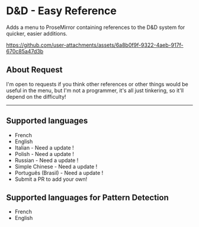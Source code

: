# D&D - Easy Reference
Adds a menu to ProseMirror containing references to the D&D system for quicker, easier additions.

https://github.com/user-attachments/assets/6a8b0f9f-9322-4aeb-917f-670c85a47d3b

## About Request
I'm open to requests if you think other references or other things would be useful in the menu, but I'm not a programmer, it's all just tinkering, so it'll depend on the difficulty!

---

## Supported languages
- French
- English
- Italian - Need a update !
- Polish - Need a update !
- Russian - Need a update !
- Simple Chinese - Need a update !
- Português (Brasil) - Need a update !
- Submit a PR to add your own!

## Supported languages for Pattern Detection
- French
- English
